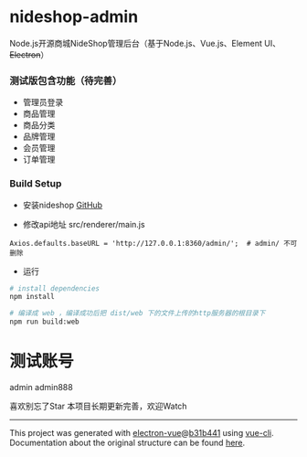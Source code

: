 # nideshop-admin
Node.js开源商城NideShop管理后台（基于Node.js、Vue.js、Element UI、~~Electron~~）

### 测试版包含功能（待完善）
+ 管理员登录
+ 商品管理
+ 商品分类
+ 品牌管理
+ 会员管理
+ 订单管理

### Build Setup

+ 安装nideshop
[GitHub](https://github.com/tumobi/nideshop)

+ 修改api地址
src/renderer/main.js
```
Axios.defaults.baseURL = 'http://127.0.0.1:8360/admin/';  # admin/ 不可删除
```
+ 运行
``` bash
# install dependencies
npm install

# 编译成 web ，编译成功后把 dist/web 下的文件上传的http服务器的根目录下
npm run build:web

```

# 测试账号
admin
admin888

喜欢别忘了Star 本项目长期更新完善，欢迎Watch


---

This project was generated with [electron-vue](https://github.com/SimulatedGREG/electron-vue)@[b31b441](https://github.com/SimulatedGREG/electron-vue/tree/b31b44123ad42acac12337c4955df4ead853f0df) using [vue-cli](https://github.com/vuejs/vue-cli). Documentation about the original structure can be found [here](https://simulatedgreg.gitbooks.io/electron-vue/content/index.html).
